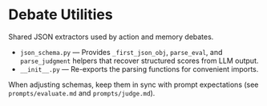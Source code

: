 # Debate Utilities

Shared JSON extractors used by action and memory debates.

- `json_schema.py` — Provides `_first_json_obj`, `parse_eval`, and
  `parse_judgment` helpers that recover structured scores from LLM output.
- `__init__.py` — Re-exports the parsing functions for convenient imports.

When adjusting schemas, keep them in sync with prompt expectations (see
`prompts/evaluate.md` and `prompts/judge.md`).
